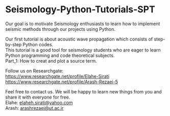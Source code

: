 # Seismology-Python-Tutorials-SPT              
Our goal is to motivate Seismology enthusiasts to learn how to implement seismic methods through our projects using Python.



Our first tutorial is about acoustic wave propagation which consists of step-by-step Python codes.\
This tutorial is a good tool for seismology students who are eager to learn Python programming and code theoretical subjects.\
Part_1: How to creat and plot a source term.


Follow us on Researchgate:\
https://www.researchgate.net/profile/Elahe-Sirati \
https://www.researchgate.net/profile/Arash-Rezaei-5 

Feel free to contact us. We will be happy to learn new things from you and share it with everyone for free.\
Elahe: elaheh.sirati@yahoo.com\
Arash: arashrezaei@ut.ac.ir
